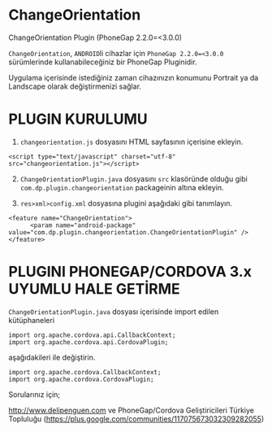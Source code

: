 ChangeOrientation
=================

ChangeOrientation Plugin (PhoneGap 2.2.0=<3.0.0) 

`ChangeOrientation`, `ANDROID`li cihazlar için `PhoneGap 2.2.0=<3.0.0` sürümlerinde kullanabileceğiniz bir PhoneGap Pluginidir. 

Uygulama içerisinde istediğiniz zaman cihazınızın konumunu Portrait ya da Landscape olarak değiştirmenizi sağlar.


PLUGIN KURULUMU
=================================

1) `changeorientation.js` dosyasını HTML sayfasının içerisine ekleyin.

```
<script type="text/javascript" charset="utf-8" src="changeorientation.js"></script>
```

2) `ChangeOrientationPlugin.java` dosyasını `src` klasöründe olduğu gibi `com.dp.plugin.changeorientation` packageinin altına ekleyin.

3) `res>xml>config.xml` dosyasına plugini aşağıdaki gibi tanımlayın.

```
<feature name="ChangeOrientation">
      <param name="android-package" value="com.dp.plugin.changeorientation.ChangeOrientationPlugin" />
</feature>
```

PLUGINI PHONEGAP/CORDOVA 3.x UYUMLU HALE GETİRME
=================================
`ChangeOrientationPlugin.java` dosyası içerisinde import edilen kütüphaneleri

```
import org.apache.cordova.api.CallbackContext;
import org.apache.cordova.api.CordovaPlugin;
```

aşağıdakileri ile değiştirin.

```
import org.apache.cordova.CallbackContext;
import org.apache.cordova.CordovaPlugin;
```

Sorularınız için;

http://www.delipenguen.com ve PhoneGap/Cordova Geliştiricileri Türkiye Topluluğu (https://plus.google.com/communities/117075673032309282055)
